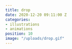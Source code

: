 ```yaml
---
title: drop
date: 2020-12-20 09:11:00 Z
categories:
- illustrations
- animations
position: 10
image: "/uploads/drop.gif"
---
```


